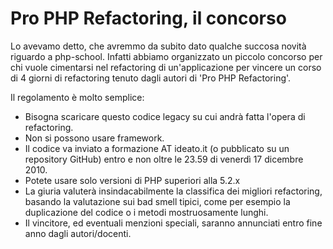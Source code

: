 # Pro PHP Refactoring, il concorso

Lo avevamo detto, che avremmo da subito dato qualche succosa novità riguardo a php-school. Infatti abbiamo organizzato un piccolo concorso per chi vuole cimentarsi nel refactoring di un'applicazione per vincere un corso di 4 giorni di refactoring tenuto dagli autori di 'Pro PHP Refactoring'.

Il regolamento è molto semplice:

* Bisogna scaricare questo codice legacy su cui andrà fatta l'opera di refactoring.
* Non si possono usare framework.
* Il codice va inviato a formazione AT ideato.it (o pubblicato su un repository GitHub) entro e non oltre le 23.59 di venerdì 17 dicembre 2010.
* Potete usare solo versioni di PHP superiori alla 5.2.x
* La giuria valuterà insindacabilmente la classifica dei migliori refactoring, basando la valutazione sui bad smell tipici, come per esempio la duplicazione del codice o i metodi mostruosamente lunghi.
* Il vincitore, ed eventuali menzioni speciali, saranno annunciati entro fine anno dagli autori/docenti.
